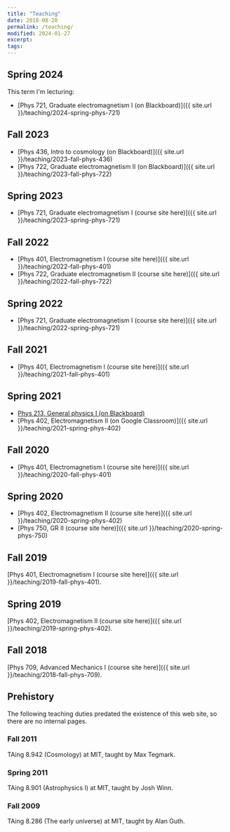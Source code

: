 ```yaml
---
title: "Teaching"
date: 2018-08-20
permalink: /teaching/
modified: 2024-01-27
excerpt:
tags:
---
```


## Spring 2024

This term I'm lecturing:
* [Phys 721, Graduate electromagnetism I (on Blackboard)]({{ site.url }}/teaching/2024-spring-phys-721)

## Fall 2023

* [Phys 436, Intro to cosmology (on Blackboard)]({{ site.url }}/teaching/2023-fall-phys-436)
* [Phys 722, Graduate electromagnetism II (on Blackboard)]({{ site.url }}/teaching/2023-fall-phys-722)

## Spring 2023

* [Phys 721, Graduate electromagnetism I (course site here)]({{ site.url }}/teaching/2023-spring-phys-721)

## Fall 2022

* [Phys 401, Electromagnetism I (course site here)]({{ site.url }}/teaching/2022-fall-phys-401)
* [Phys 722, Graduate electromagnetism II (course site here)]({{ site.url }}/teaching/2022-fall-phys-722)

## Spring 2022

* [Phys 721, Graduate electromagnetism I (course site here)]({{ site.url }}/teaching/2022-spring-phys-721)

## Fall 2021

* [Phys 401, Electromagnetism I (course site here)]({{ site.url }}/teaching/2021-fall-phys-401)

## Spring 2021

* [Phys 213, General physics I (on Blackboard)](https://blackboard.olemiss.edu)
* [Phys 402, Electromagnetism II (on Google Classroom)]({{ site.url }}/teaching/2021-spring-phys-402)

## Fall 2020

* [Phys 401, Electromagnetism I (course site here)]({{ site.url }}/teaching/2020-fall-phys-401)

## Spring 2020

* [Phys 402, Electromagnetism II (course site here)]({{ site.url }}/teaching/2020-spring-phys-402)
* [Phys 750, GR II (course site here)]({{ site.url }}/teaching/2020-spring-phys-750)

## Fall 2019

[Phys 401, Electromagnetism I (course site
here)]({{ site.url }}/teaching/2019-fall-phys-401).

## Spring 2019

[Phys 402, Electromagnetism II (course site
here)]({{ site.url }}/teaching/2019-spring-phys-402).

## Fall 2018

[Phys 709, Advanced Mechanics I (course site here)]({{ site.url }}/teaching/2018-fall-phys-709).

## Prehistory

The following teaching duties predated the existence of this web
site, so there are no internal pages.

### Fall 2011

TAing 8.942 (Cosmology) at MIT, taught by Max Tegmark.

### Spring 2011

TAing 8.901 (Astrophysics I) at MIT, taught by Josh Winn.

### Fall 2009

TAing 8.286 (The early universe) at MIT, taught by Alan Guth.
